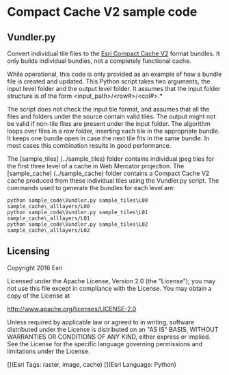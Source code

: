 # Compact Cache V2 sample code

## Vundler.py

Convert individual tile files to the [Esri Compact Cache V2](../CompactCacheV2.md) format bundles.  It only builds individual bundles, not a completely functional cache.

While operational, this code is only provided as an example of how a bundle file is created and updated.
This Python script takes two arguments, the input level folder and the output level folder. It assumes that the input folder structure is of the form \<input_path>/\<row#>/\<col#>.\*

The script does not check the input tile format, and assumes that all the files and folders under the source contain valid tiles. The output might not be valid if non-tile files are present under the input folder.
The algorithm loops over files in a row folder, inserting each tile in the appropriate bundle. It keeps one bundle open in case the next tile fits in the same bundle.  In most cases this combination results in good performance.

The [sample_tiles] (../sample_tiles) folder contains individual jpeg tiles for the first three level of a cache in Web Mercator projection.  The [sample_cache] (../sample_cache) folder contains a Compact Cache V2 cache produced from these individual tiles 
using the Vundler.py script.  The commands used to generate the bundles for each level are:

```
python sample_code\Vundler.py sample_tiles\L00 sample_cache\_alllayers/L00
python sample_code\Vundler.py sample_tiles\L01 sample_cache\_alllayers/L01
python sample_code\Vundler.py sample_tiles\L02 sample_cache\_alllayers/L02
```

## Licensing

Copyright 2016 Esri

Licensed under the Apache License, Version 2.0 (the "License");
you may not use this file except in compliance with the License.
You may obtain a copy of the License at

http://www.apache.org/licenses/LICENSE-2.0

Unless required by applicable law or agreed to in writing, software distributed under the License is distributed on an "AS IS" BASIS, WITHOUT WARRANTIES OR CONDITIONS OF ANY KIND, either express or implied.
See the License for the specific language governing permissions and limitations under the License.

[](Esri Tags: raster, image, cache)
[](Esri Language: Python)

